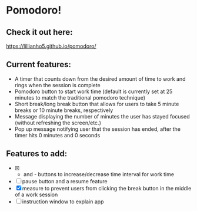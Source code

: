 # Pomodoro!

## Check it out here: 
https://lillianho5.github.io/pomodoro/

## Current features: 
* A timer that counts down from the desired amount of time to work and rings when the session is complete 
* Pomodoro button to start work time (default is currently set at 25 minutes to match the traditional pomodoro technique) 
* Short break/long break button that allows for users to take 5 minute breaks or 10 minute breaks, respectively 
* Message displaying the number of minutes the user has stayed focused (without refreshing the screen/etc.) 
* Pop up message notifying user that the session has ended, after the timer hits 0 minutes and 0 seconds

## Features to add: 
- [x] + and - buttons to increase/decrease time interval for work time 
- [ ] pause button and a resume feature
- [x] measure to prevent users from clicking the break button in the middle of a work session
- [ ] instruction window to explain app
